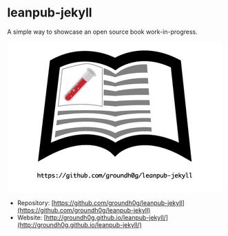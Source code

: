 # leanpub-jekyll

A simple way to showcase an open source book work-in-progress.

![Logo](https://github.com/groundh0g/leanpub-jekyll/blob/master/leanpub-jekyll.png?raw=true)

* Repository: [https://github.com/groundh0g/leanpub-jekyll](https://github.com/groundh0g/leanpub-jekyll)
* Website: [http://groundh0g.github.io/leanpub-jekyll/](http://groundh0g.github.io/leanpub-jekyll/)
